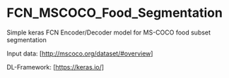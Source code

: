# FCN_MSCOCO_Food_Segmentation

Simple keras FCN Encoder/Decoder model for MS-COCO food
subset segmentation

Input data: [http://mscoco.org/dataset/#overview]

DL-Framework: [https://keras.io/]
